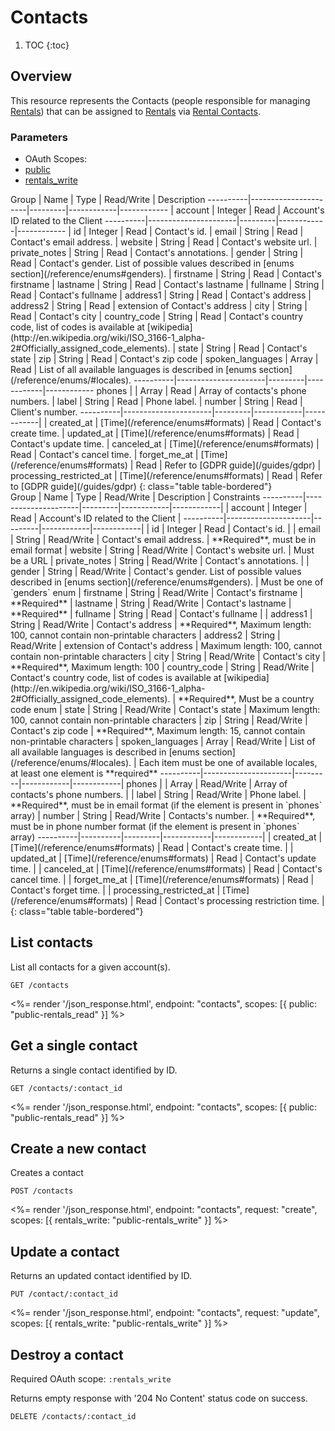 # Contacts

1. TOC
{:toc}

## Overview

This resource represents the Contacts (people responsible for managing [Rentals](/reference/endpoints/rentals/)) that can be assigned to [Rentals](/reference/endpoints/rentals/) via [Rental Contacts](/reference/endpoints/rental_contacts/).

### Parameters
<ul class="nav nav-pills" role="tablist">
  <li class="disabled"><a>OAuth Scopes:</a></li>
  <li class="active"><a href="#public" role="tab" data-toggle="pill">public</a></li>
  <li><a href="#rentals_write" role="tab" data-toggle="pill">rentals_write</a></li>
</ul>
<div class="tab-content" markdown="1">
  <div class="tab-pane active" id="public" markdown="1">
Group     | Name                 | Type    | Read/Write | Description
----------|----------------------|---------|------------|------------
          | account              | Integer | Read       | Account's ID related to the Client
----------|----------------------|---------|------------|------------
          | id                   | Integer | Read       | Contact's id.
          | email                | String  | Read       | Contact's email address.
          | website              | String  | Read       | Contact's website url.
          | private_notes        | String  | Read       | Contact's annotations.
          | gender               | String  | Read       | Contact's gender. List of possible values described in [enums section](/reference/enums#genders).
          | firstname            | String  | Read       | Contact's firstname
          | lastname             | String  | Read       | Contact's lastname
          | fullname             | String  | Read       | Contact's fullname
          | address1             | String  | Read       | Contact's address
          | address2             | String  | Read       | extension of Contact's address
          | city                 | String  | Read       | Contact's city
          | country_code         | String  | Read       | Contact's country code, list of codes is available at [wikipedia](http://en.wikipedia.org/wiki/ISO_3166-1_alpha-2#Officially_assigned_code_elements).
          | state                | String  | Read       | Contact's state
          | zip                  | String  | Read       | Contact's zip code
          | spoken_languages     | Array   | Read       | List of all available languages is described in [enums section](/reference/enums/#locales).
----------|----------------------|---------|------------|------------
phones    |                      | Array   | Read       | Array of contacts's phone numbers.
          | label                | String  | Read       | Phone label.
          | number               | String  | Read       | Client's number.
----------|----------------------|---------|------------|------------|
          | created_at               | [Time](/reference/enums#formats) | Read       | Contact's create time.
          | updated_at               | [Time](/reference/enums#formats) | Read       | Contact's update time.
          | canceled_at              | [Time](/reference/enums#formats) | Read       | Contact's cancel time.
          | forget_me_at             | [Time](/reference/enums#formats) | Read       | Refer to [GDPR guide](/guides/gdpr)
          | processing_restricted_at | [Time](/reference/enums#formats) | Read       | Refer to [GDPR guide](/guides/gdpr)
{: class="table table-bordered"}
  </div>
  <div class="tab-pane" id="rentals_write" markdown="1">
Group     | Name                 | Type    | Read/Write | Description | Constraints
----------|---------------------|---------|------------|------------|
          | account             | Integer | Read       | Account's ID related to the Client |
----------|---------------------|---------|------------|------------|
          | id                   | Integer | Read       | Contact's id. |
          | email                | String  | Read/Write | Contact's email address. | **Required**, must be in email format
          | website              | String  | Read/Write | Contact's website url. | Must be a URL
          | private_notes        | String  | Read/Write | Contact's annotations. |
          | gender               | String  | Read/Write | Contact's gender. List of possible values described in [enums section](/reference/enums#genders). | Must be one of `genders` enum
          | firstname            | String  | Read/Write | Contact's firstname | **Required**
          | lastname             | String  | Read/Write | Contact's lastname |  **Required**
          | fullname             | String  | Read       | Contact's fullname |
          | address1             | String  | Read/Write | Contact's address |  **Required**, Maximum length: 100, cannot contain non-printable characters
          | address2             | String  | Read/Write | extension of Contact's address | Maximum length: 100, cannot contain non-printable characters
          | city                 | String  | Read/Write | Contact's city | **Required**, Maximum length: 100
          | country_code         | String  | Read/Write | Contact's country code, list of codes is available at [wikipedia](http://en.wikipedia.org/wiki/ISO_3166-1_alpha-2#Officially_assigned_code_elements). | **Required**, Must be a country code enum
          | state                | String  | Read/Write | Contact's state | Maximum length: 100, cannot contain non-printable characters
          | zip                  | String  | Read/Write | Contact's zip code | **Required**,  Maximum length: 15, cannot contain non-printable characters
          | spoken_languages     | Array   | Read/Write | List of all available languages is described in [enums section](/reference/enums/#locales). | Each item must be one of available locales, at least one element is **required**
----------|----------------------|---------|------------|------------|
phones    |                      | Array   | Read/Write | Array of contacts's phone numbers. |
          | label                | String  | Read/Write | Phone label. | **Required**, must be in email format (if the element is present in `phones` array)
          | number               | String  | Read/Write | Contacts's number. | **Required**, must be in phone number format (if the element is present in `phones` array)
----------|----------|---------|------------|------------|
          | created_at           | [Time](/reference/enums#formats) | Read       | Contact's create time. |
          | updated_at           | [Time](/reference/enums#formats) | Read       | Contact's update time. |
          | canceled_at          | [Time](/reference/enums#formats) | Read       | Contact's cancel time. |
          | forget_me_at         | [Time](/reference/enums#formats) | Read       | Contact's forget time. |
          | processing_restricted_at | [Time](/reference/enums#formats) | Read       | Contact's processing restriction time. |
{: class="table table-bordered"}
  </div>
</div>

## List contacts

List all contacts for a given account(s).

~~~
GET /contacts
~~~

<%= render '/json_response.html', endpoint: "contacts", scopes: [{ public: "public-rentals_read" }] %>

## Get a single contact

Returns a single contact identified by ID.

~~~
GET /contacts/:contact_id
~~~

<%= render '/json_response.html', endpoint: "contacts", scopes: [{ public: "public-rentals_read" }] %>

## Create a new contact

Creates a contact

~~~
POST /contacts
~~~

<%= render '/json_response.html', endpoint: "contacts", request: "create",
  scopes: [{ rentals_write: "public-rentals_write" }] %>

## Update a contact

Returns an updated contact identified by ID.

~~~
PUT /contact/:contact_id
~~~

<%= render '/json_response.html', endpoint: "contacts", request: "update",
  scopes: [{ rentals_write: "public-rentals_write" }] %>

## Destroy a contact

Required OAuth scope: `:rentals_write`

Returns empty response with '204 No Content' status code on success.

~~~~~~
DELETE /contacts/:contact_id
~~~~~~
